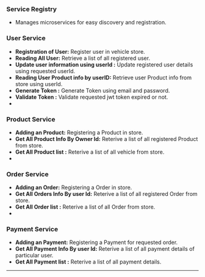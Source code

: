 ### Service Registry

- Manages microservices for easy discovery and registration.


### User Service

- **Registration of User:** Register user in vehicle store.
- **Reading All User:** Retrieve a list of all registered user.
- **Update user information using userId :** Update registered user details using requested userId.
- **Reading User Product info by userID:** Retrieve user Product info from store using userId.
- **Generate Token :** Generate Token using email and password.
- **Validate Token :** Validate requested jwt token expired or not.
-

### Product Service

- **Adding an Product:**  Registering a Product in store.
- **Get All Product Info By Owner Id:** Reterive a list of all registered Product from store.
- **Get All Product list :** Reterive a list of all vehicle from store.
-

### Order Service

- **Adding an Order:**  Registering a Order in store.
- **Get All Orders Info By user Id:** Reterive a list of all registered Order from store.
- **Get All Order list :** Reterive a list of all Order from store.
-

### Payment Service

- **Adding an Payment:**  Registering a Payment for requested order.
- **Get All Payment Info By user Id:** Reterive a list of all payment details of particular user.
- **Get All Payment list :** Reterive a list of all payment details.

---
